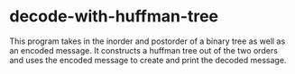 # decode-with-huffman-tree
This program takes in the inorder and postorder of a binary tree as well as an encoded message. It constructs a huffman tree out of the two orders and uses the encoded message to create and print the decoded message.
